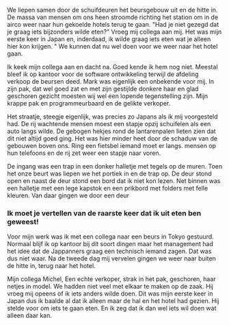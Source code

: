 We liepen samen door de schuifdeuren het beursgebouw uit en de hitte in. De massa van mensen om ons heen stroomde richting het station om in de airco weer naar hun gekoelde hotels terug te gaan. "Had je niet gezegd dat je graag iets bijzonders wilde eten?" Vroeg mij collega aan mij. Het was mijn eerste keer in Japan en, inderdaad, ik wilde graag iets eten wat je alleen hier kon krijgen. " We kunnen dat nu wel doen voor we weer naar het hotel gaan.

Ik keek mijn collega aan en dacht na. Goed kende ik hem nog niet. Meestal bleef ik op kantoor voor de software ontwikkeling terwijl de afdeling verkoop de beursen deed. Mark was eigenlijk een onbekende voor mij. In zijn pak, dat wel goed zat en met zijn gestijlde donkere haar en glad geschoren gezicht moesten wij wel een lopende tegenstelling zijn. Mijn krappe pak en programmeurbaard en de gelikte verkoper.

Het straatje, steegje eigenlijk, was precies zo Japans als ik mij voorgesteld had. De rij wachtende mensen moest een stapje opzij schuifelen als een auto langs wilde. De gebogen hekjes rond de lantarenpalen lieten zien dat dit niet altijd goed ging. Het was hier minder heet door de schaduw van de gebouwen boven ons. Ring een fietsbel iemand moet er langs. mensen op hun telefoons en de rij zet weer een stapje naar voren.

De ingang was een trap in een donker halletje met tegels op de muren. Toen het onze beurt was liepen we het portiek in en de trap op. De deur stond open en naast de deur stond een bord dat ik niet kon lezen. Net binnen was een halletje met een lege kapstok en een prikbord met folders met felle kleuren. Van daar gingen we door een deur 


### Ik moet je vertellen van de raarste keer dat ik uit eten ben geweest!

Voor mijn werk was ik met een collega naar een beurs in Tokyo gestuurd. Normaal blijf ik op kantoor bij dit soort dingen maar het management had het idee dat de Jappanners graag een technisch iemand zagen. Dat was dus niet waar. Na de tweede dag mij vervelen gingen we weer naar buiten de hitte in, terug naar het hotel.

Mijn collega Michel, Een echte verkoper, strak in het pak, geschoren, haar netjes in model. We hadden niet veel met elkaar te maken op de zaak. Hij vroeg mij opeens of ik iets anders wilde doen. Dit was mijn eerste keer in Japan dus ik baalde al dat ik alleen maar de hal en het hotel had gezien. Hij stelde voor om iets te gaan eten. En ik zeg dat ik dan wel iets wil doen wat alleen daar kan.


